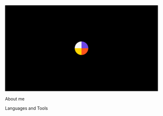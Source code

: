 [![Header](https://github.com/f7one/f7one/blob/main/assets/header.png)](https://www.embacy.io/)

About me

Languages and Tools